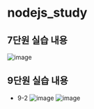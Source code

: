 # nodejs_study

## 7단원 실습 내용
![image](https://user-images.githubusercontent.com/93712785/194723328-dcefc915-07c4-4e79-82ff-7f46e9d65cff.png)


## 9단원 실습 내용
* 9-2
![image](https://user-images.githubusercontent.com/93712785/194766750-2bca358c-bdf1-49a8-8be5-e043a9df3fc5.png)
![image](https://user-images.githubusercontent.com/93712785/194781488-7540f8e0-cec2-4e51-a86b-4885234ec4ac.png)
